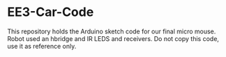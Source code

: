 # EE3-Car-Code
This repository holds the Arduino sketch code for our final micro mouse. Robot used an hbridge and IR LEDS and receivers. Do not copy this code, use it as reference only.
